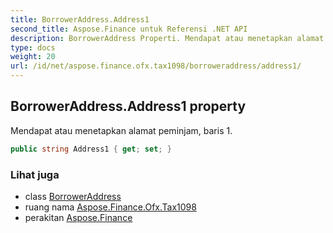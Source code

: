 ```yaml
---
title: BorrowerAddress.Address1
second_title: Aspose.Finance untuk Referensi .NET API
description: BorrowerAddress Properti. Mendapat atau menetapkan alamat peminjam baris 1.
type: docs
weight: 20
url: /id/net/aspose.finance.ofx.tax1098/borroweraddress/address1/
---
```

## BorrowerAddress.Address1 property

Mendapat atau menetapkan alamat peminjam, baris 1.

```csharp
public string Address1 { get; set; }
```

### Lihat juga

* class [BorrowerAddress](../)
* ruang nama [Aspose.Finance.Ofx.Tax1098](../../borroweraddress/)
* perakitan [Aspose.Finance](../../../)


